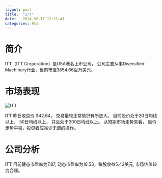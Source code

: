 ```yaml
---
layout: post
title:  "ITT"
date:   2014-02-17 12:21:41
categories: 观点
---
```


# 简介
ITT（ITT Corporation）是USA著名上市公司，
公司主要从事Diversified Machinery行业，当前市值3854.66百万美元。

# 市场表现

![ITT](http://finviz.com/chart.ashx?t=ITT&ty=c&ta=1&p=d&s=l)

ITT 昨日收盘价 $42.64，
交易量较正常情况有所放大。
目前股价处于20日均线以上，
50日均线以上，
并且处于200日均线以上。
从短期市场走势来看，
股价走势平稳，投资者应减少无谓的操作。

# 公司分析
ITT 目前静态市盈率为7.87, 动态市盈率为18.53，每股收益5.42美元,
市场估值较为合理。
